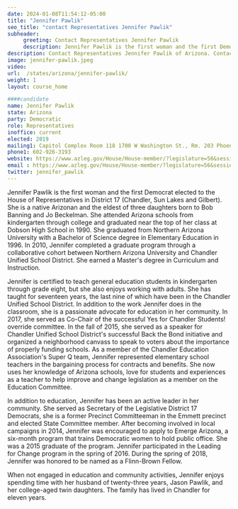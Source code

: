 ```yaml
---
date: 2024-01-08T11:54:12-05:00
title: "Jennifer Pawlik"
seo_title: "contact Representatives Jennifer Pawlik"
subheader:
     greeting: Contact Representatives Jennifer Pawlik
     description: Jennifer Pawlik is the first woman and the first Democrat elected to the House of Representatives in District 17 (Chandler, Sun Lakes and Gilbert). She is a native Arizonan and the eldest of three daughters born to Bob Banning and Jo Beckelman.
description: Contact Representatives Jennifer Pawlik of Arizona. Contact information for Jennifer Pawlik includes email address, phone number, and mailing address.
image: jennifer-pawlik.jpeg
video:
url:  /states/arizona/jennifer-pawlik/
weight: 1
layout: course_home

####candidate
name: Jennifer Pawlik
state: Arizona
party: Democratic
role: Representatives
inoffice: current
elected: 2019
mailing1: Capitol Complex Room 118 1700 W Washington St., Rm. 203 Phoenix, AZ 85007-2890
phone1: 602-926-3193
website: https://www.azleg.gov/House/House-member/?legislature=56&session=128&legislator=2187/
email : https://www.azleg.gov/House/House-member/?legislature=56&session=128&legislator=2187/
twitter: jennifer_pawlik
---
```


Jennifer Pawlik is the first woman and the first Democrat elected to the House of Representatives in District 17 (Chandler, Sun Lakes and Gilbert). She is a native Arizonan and the eldest of three daughters born to Bob Banning and Jo Beckelman. She attended Arizona schools from kindergarten through college and graduated near the top of her class at Dobson High School in 1990. She graduated from Northern Arizona University with a Bachelor of Science degree in Elementary Education in 1996. In 2010, Jennifer completed a graduate program through a collaborative cohort between Northern Arizona University and Chandler Unified School District. She earned a Master's degree in Curriculum and Instruction.

Jennifer is certified to teach general education students in kindergarten through grade eight, but she also enjoys working with adults. She has taught for seventeen years, the last nine of which have been in the Chandler Unified School District. In addition to the work Jennifer does in the classroom, she is a passionate advocate for education in her community. In 2017, she served as Co-Chair of the successful Yes for Chandler Students! override committee. In the fall of 2015, she served as a speaker for Chandler Unified School District's successful Back the Bond initiative and organized a neighborhood canvass to speak to voters about the importance of properly funding schools. As a member of the Chandler Education Association's Super Q team, Jennifer represented elementary school teachers in the bargaining process for contracts and benefits. She now uses her knowledge of Arizona schools, love for students and experiences as a teacher to help improve and change legislation as a member on the Education Committee.

In addition to education, Jennifer has been an active leader in her community. She served as Secretary of the Legislative District 17 Democrats, she is a former Precinct Committeeman in the Emmett precinct and elected State Committee member. After becoming involved in local campaigns in 2014, Jennifer was encouraged to apply to Emerge Arizona, a six-month program that trains Democratic women to hold public office. She was a 2015 graduate of the program. Jennifer participated in the Leading for Change program in the spring of 2016. During the spring of 2018, Jennifer was honored to be named as a Flinn-Brown Fellow.

When not engaged in education and community activities, Jennifer enjoys spending time with her husband of twenty-three years, Jason Pawlik, and her college-aged twin daughters. The family has lived in Chandler for eleven years.
